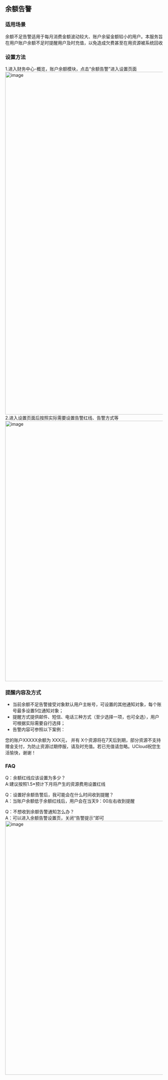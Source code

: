 ## 余额告警


### 适用场景

余额不足告警适用于每月消费金额波动较大、账户余留金额较小的用户。本服务旨在用户账户余额不足时提醒用户及时充值，以免造成欠费甚至在用资源被系统回收

### 设置方法

1.进入财务中心-概览，账户余额模块，点击“余额告警”进入设置页面  
<img width="1092" alt="image" src="https://user-images.githubusercontent.com/107971405/225529886-b18e1252-5679-44c2-8f01-ac2839dc4105.png"> 
2.进入设置页面后按照实际需要设置告警红线、告警方式等  
<img width="830" alt="image" src="https://user-images.githubusercontent.com/107971405/225530335-cdc6f2de-4229-48b2-9ea3-48e5a105b37f.png">

### 提醒内容及方式

  - 当前余额不足告警接受对象默认用户主帐号，可设置的其他通知对象，每个账号最多设置5位通知对象；
  - 提醒方式提供邮件、短信、电话三种方式（至少选择一项，也可全选），用户可根据实际需要自行选择；
  - 告警内容可参照以下案例：

您的账户XXXXX余额为 XXX元， 并有 X个资源将在7天后到期，部分资源不支持赠金支付，为防止资源过期停服，请及时充值。若已充值请忽略。UCloud祝您生活愉快，谢谢！

### FAQ

Q：余额红线应该设置为多少？  
A:建议按照1.5\*预计下月将产生的资源费用设置红线  
  
Q：设置好余额告警后，我可能会在什么时间收到提醒？  
A：当账户余额低于余额红线后，用户会在当天9：00左右收到提醒  
  
Q：不想收到余额告警通知怎么办？  
A：可以进入余额告警设置页，关闭“告警提示”即可
<img width="809" alt="image" src="https://user-images.githubusercontent.com/107971405/225530928-88c24b73-44f6-4b71-bceb-3225eb882c34.png">

